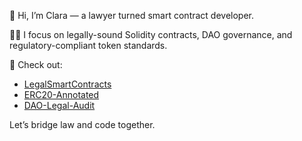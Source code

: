 👋 Hi, I’m Clara — a lawyer turned smart contract developer.

🧑‍⚖️ I focus on legally-sound Solidity contracts, DAO governance, and regulatory-compliant token standards.

📘 Check out:
- [LegalSmartContracts](https://github.com/claracam/LegalSmartContracts)
- [ERC20-Annotated](https://github.com/claracam/ERC20-Annotated)
- [DAO-Legal-Audit](https://github.com/claracam/DAO-Legal-Audit)

Let’s bridge law and code together.
